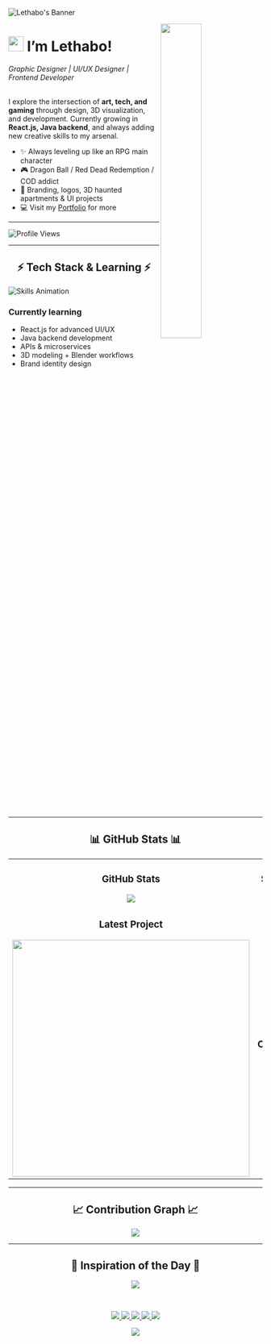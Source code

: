 <!-- Banner -->
![Lethabo's Banner](./banner.png)

<!-- Night Owl image -->
<div>
  <img align="right" width="40%" src="https://owlbertsio-resized.s3.amazonaws.com/Popper.psd.full.png">
</div>

<!-- Header -->
# <img src="https://emojis.slackmojis.com/emojis/images/1531849430/4246/blob-sunglasses.gif?1531849430" width="30"/> I’m Lethabo!  
*Graphic Designer | UI/UX Designer | Frontend Developer*  
<br />  

<!-- Intro -->
<p align="left">
I explore the intersection of <strong>art, tech, and gaming</strong> through design, 3D visualization, and development.  
Currently growing in <strong>React.js, Java backend</strong>, and always adding new creative skills to my arsenal.
</p>

- ✨ Always leveling up like an RPG main character  
- 🎮 Dragon Ball / Red Dead Redemption / COD addict  
- 🎨 Branding, logos, 3D haunted apartments & UI projects  
- 💻 Visit my [Portfolio](https://lethabosemenya.myportfolio.com) for more  

---

<!-- Profile Views -->
<p align="left">
  <img src="https://komarev.com/ghpvc/?username=Leethabo27&label=Profile%20views&color=ff4cff&style=for-the-badge&logo=star" alt="Profile Views" />
</p>

---

<!-- Tech stack + skills animation -->
<h2 align="center">⚡ Tech Stack & Learning ⚡</h2>
<picture>
  <source media="(prefers-color-scheme: dark)" srcset="./Skills_Animation_Dark.gif">
  <source media="(prefers-color-scheme: light)" srcset="./Skills_Animation_White.gif">
  <img align="left" alt="Skills Animation" src="./Skills_Animation_White.gif">
</picture>

<br />

<h3 align="left">Currently learning</h3>
<ul>
  <li>React.js for advanced UI/UX</li>
  <li>Java backend development</li>
  <li>APIs & microservices</li>
  <li>3D modeling + Blender workflows</li>
  <li>Brand identity design</li>
</ul>

<br clear="both"/>

---

<!-- GitHub Stats -->
<h2 align="center">📊 GitHub Stats 📊</h2>

<table width="100%">
  <tr>
    <td width="50%" align="center">
      <h3><strong>GitHub Stats</strong></h3>
      <a href="https://github.com/Leethabo27">
        <img src="https://github-readme-stats.vercel.app/api?username=Leethabo27&show_icons=true&theme=nightowl&bg_color=0,000000,441350&title_color=ff4cff&text_color=ffffff" />
      </a>
    </td>
    <td width="50%" align="center">
      <h3><strong>Streak Stats</strong></h3>
      <a href="https://github.com/Leethabo27">
        <img src="https://streak-stats.demolab.com?user=Leethabo27&theme=nightowl&background=0,000000,441350&fire=ffeb95&ring=ffeb95&sideNums=ffffff&sideLabels=ffffff&dates=ff4cff&currStreakNum=ffffff" />
      </a>
    </td>
  </tr>
  <tr>
    <td align="center">
      <h3><strong>Latest Project</strong></h3>
      <a href="https://github.com/Leethabo27/Lethaflix-clone">
        <img width="470" src="https://github-readme-stats.vercel.app/api/pin/?username=Leethabo27&repo=Lethaflix-clone&theme=nightowl&show_owner=true&bg_color=0,000000,441350&title_color=ff4cff&text_color=ffffff" />
      </a>
    </td>
    <td align="center">
      <h3><strong>Top Contributions</strong></h3>
      <a href="https://github.com/Leethabo27">
        <img src="https://github-contributor-stats.vercel.app/api?username=Leethabo27&limit=3&theme=nightowl&combine_all_yearly_contributions=false&bg_color=0,000000,441350&title_color=ff4cff&text_color=ffffff" />
      </a>
    </td>
  </tr>
</table>

---

<!-- Contribution Graph -->
<h2 align="center">📈 Contribution Graph 📈</h2>
<div align="center">
  <img src="https://github-readme-activity-graph.vercel.app/graph?username=Leethabo27&bg_color=220a28&color=ffffff&line=ff4cff&point=ffeb95&area=false&hide_border=false">
</div>

---

<!-- Daily Quote -->
<h2 align="center">💫 Inspiration of the Day 💫</h2>

<p align="center">
  <img src="https://readme-daily-quotes.vercel.app/api?author=Steve%20Jobs&quote=Your%20work%20is%20going%20to%20fill%20a%20large%20part%20of%20your%20life%2C%20and%20the%20only%20way%20to%20be%20truly%20satisfied%20is%20to%20do%20what%20you%20believe%20is%20great%20work.%20And%20the%20only%20way%20to%20do%20great%20work%20is%20to%20love%20what%20you%20do.&theme=dark&bg_color=1a0d1d&author_color=FF6FFF&accent_color=00FFFF&font=Pacifico">
</p>






</div>

<br />

<p align="center">
  <a href="mailto:lethabosemenya13@gmail.com">
    <img src="https://img.shields.io/badge/Email-D14836?style=for-the-badge&logo=gmail&logoColor=white" />
  </a>
  <a href="https://discord.gg/">
    <img src="https://img.shields.io/badge/Discord-7289DA?style=for-the-badge&logo=discord&logoColor=white" />
  </a>
  <a href="https://www.linkedin.com/in/Leethabo27">
    <img src="https://img.shields.io/badge/LinkedIn-0077B5?style=for-the-badge&logo=linkedin&logoColor=white" />
  </a>
  <a href="https://twitter.com/Leethabo27">
    <img src="https://img.shields.io/badge/Twitter-1DA1F2?style=for-the-badge&logo=twitter&logoColor=white" />
  </a>
  <a href="https://lethabosemenya.myportfolio.com">
    <img src="https://img.shields.io/badge/Portfolio-FF6F61?style=for-the-badge&logo=adobe&logoColor=white" />
  </a>
</p>









<!-- Footer -->
<p align="center">
  <img src="https://capsule-render.vercel.app/api?type=waving&color=FF4CFF&height=65&section=footer"/>
</p>


